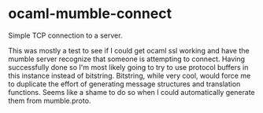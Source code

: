 # ocaml-mumble-connect
Simple TCP connection to a server.

This was mostly a test to see if I could get ocaml ssl working and have the mumble server recognize that someone is attempting to connect. Having successfully done so I'm most likely going to try to use protocol buffers in this instance instead of bitstring. Bitstring, while very cool, would force me to duplicate the effort of generating message structures and translation functions. Seems like a shame to do so when I could automatically generate them from mumble.proto.

